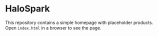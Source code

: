 # HaloSpark

This repository contains a simple homepage with placeholder products.
Open `index.html` in a browser to see the page.

